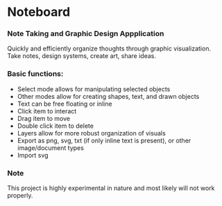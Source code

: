 # Noteboard
### Note Taking and Graphic Design Appplication

Quickly and efficiently organize thoughts through graphic visualization. Take notes, design systems, create art, share ideas.

### Basic functions:

- Select mode allows for manipulating selected objects
- Other modes allow for creating shapes, text, and drawn objects
- Text can be free floating or inline
- Click item to interact
- Drag item to move
- Double click item to delete
- Layers allow for more robust organization of visuals
- Export as png, svg, txt (if only inline text is present), or other image/document types
- Import svg

### Note
This project is highly experimental in nature and most likely will not work properly. 
